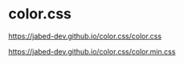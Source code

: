 # color.css

https://jabed-dev.github.io/color.css/color.css

https://jabed-dev.github.io/color.css/color.min.css
